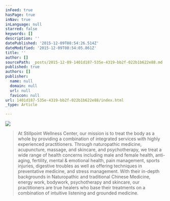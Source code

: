 ```yaml
---
inFeed: true
hasPage: true
inNav: true
inLanguage: null
starred: false
keywords: []
description: ''
datePublished: '2015-12-09T08:54:26.514Z'
dateModified: '2015-12-09T08:54:05.861Z'
title: ''
author: []
sourcePath: _posts/2015-12-09-1401d187-535e-4319-bb2f-022b1b622e88.md
published: true
authors: []
publisher:
  name: null
  domain: null
  url: null
  favicon: null
url: 1401d187-535e-4319-bb2f-022b1b622e88/index.html
_type: Article

---
```

![](https://the-grid-user-content.s3-us-west-2.amazonaws.com/5b15970f-7390-4458-a7ae-4bc58b783809.png)

> At Stillpoint Wellness Center, our mission is to treat the body as a whole by providing a combination of integrated services with highly experienced practitioners. Through naturopathic medicine, acupuncture, massage, and skincare, and psychotherapy, we treat a wide range of health concerns including male and female health, anti-aging, fertility, mental & emotional health, pain management, sports injuries, digestive troubles as well as offering techniques in preventative medicine, and stress management. With their in-depth backgrounds in Naturopathic and traditional Chinese Medicine, energy work, bodywork, psychotherapy and skincare, our practitioners are true healers who base their treatments on a combination of intuitive listening and grounded medicine.